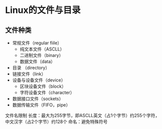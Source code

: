 # Linux的文件与目录

## 文件种类

+ 常规文件（regular fiile）
    + 纯文本文件（ASCLL）
    + 二进制文件（binary）
    + 数据文件（data）
+ 目录 （directory）
+ 链接文件（link）
+ 设备与设备文件（device）
    + 区块设备文件（block）
    + 字符设备文件（character）
+ 数据接口文件（sockets）
+ 数据传输文件（FIFO，pipe）

文件名限制
长度：最大为255字节，即ASCLL英文（占1个字节）约255个字符，中文汉字（占2个字节）约128个
命名：避免特殊符号